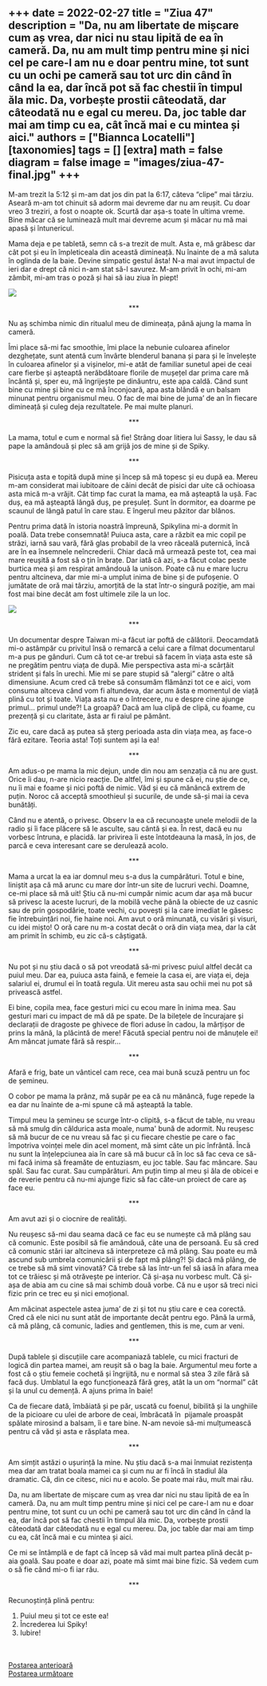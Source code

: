 
+++
date = 2022-02-27
title = "Ziua 47"
description = "Da, nu am libertate de mișcare cum aș vrea, dar nici nu stau lipită de ea în cameră. Da, nu am mult timp pentru mine și nici cel pe care-l am nu e doar pentru mine, tot sunt cu un ochi pe cameră sau tot urc din când în când la ea, dar încă pot să fac chestii în timpul ăla mic. Da, vorbește prostii câteodată, dar câteodată nu e egal cu mereu. Da, joc table dar mai am timp cu ea, cât încă mai e cu mintea și aici."
authors = ["Biannca Locatelli"]
[taxonomies]
tags = []
[extra]
math = false
diagram = false
image = "images/ziua-47-final.jpg"
+++
---

M-am trezit la 5:12 și m-am dat jos din pat la 6:17, câteva “clipe” mai târziu. Aseară m-am tot chinuit să adorm mai devreme dar nu am reușit. Cu doar vreo 3 treziri, a fost o noapte ok. Scurtă dar așa-s toate în ultima vreme. Bine măcar că se luminează mult mai devreme acum și măcar nu mă mai apasă și întunericul.

Mama deja e pe tabletă, semn că s-a trezit de mult. Asta e, mă grăbesc dar cât pot și eu în împleticeala din această dimineață. Nu înainte de a mă saluta în oglinda de la baie. Devine simpatic gestul ăsta! N-a mai avut impactul de ieri dar e drept că nici n-am stat să-l savurez. M-am privit în ochi, mi-am zâmbit, mi-am tras o poză și hai să iau ziua în piept!


<div class="flex justify-center">
  <img src="images/ziua-47-me-576x1024.jpg" />
</div>

<p style="text-align: center;">***</p>

Nu aș schimba nimic din ritualul meu de dimineața, până ajung la mama în cameră.

Îmi place să-mi fac smoothie, îmi place la nebunie culoarea afinelor dezghețate, sunt atentă cum învârte blenderul banana și para și le învelește în culoarea afinelor și a vișinelor, mi-e atât de familiar sunetul apei de ceai care fierbe și așteaptă nerăbdătoare florile de mușețel dar prima care mă încântă și, sper eu, mă îngrijește pe dinăuntru, este apa caldă. Când sunt bine cu mine și bine cu ce mă înconjoară, apa asta blândă e un balsam minunat pentru organismul meu. O fac de mai bine de juma’ de an în fiecare dimineață și culeg deja rezultatele. Pe mai multe planuri.

<p style="text-align: center;">***</p>

La mama, totul e cum e normal să fie! Strâng doar litiera lui Sassy, le dau să pape la amândouă și plec să am grijă jos de mine și de Spiky.

<p style="text-align: center;">***</p>

Pisicuța asta e topită după mine și încep să mă topesc și eu după ea. Mereu m-am considerat mai iubitoare de câini decât de pisici dar uite că ochioasa asta mică m-a vrăjit. Cât timp fac curat la mama, ea mă așteaptă la ușă. Fac duș, ea mă așteaptă lângă duș, pe preșuleț. Sunt în dormitor, ea doarme pe scaunul de lângă patul în care stau. E îngerul meu păzitor dar blănos.


Pentru prima dată în istoria noastră împreună, Spikylina mi-a dormit în poală. Data trebe consemnată! Puiuca asta, care a răzbit ea mic copil pe străzi, iarnă sau vară, fără glas probabil de la vreo răceală puternică, încă are în ea însemnele neîncrederii. Chiar dacă mă urmează peste tot, cea mai mare reușită a fost să o țin în brațe. Dar iată că azi, s-a făcut colac peste burtica mea și am respirat amândouă la unison. Poate că nu e mare lucru pentru altcineva, dar mie mi-a umplut inima de bine și de pufoșenie. O jumătate de oră mai târziu, amorțită de la stat într-o singură poziție, am mai fost mai bine decât am fost ultimele zile la un loc.


<div class="flex justify-center">
  <img src="images/ziua-47-Spiky-576x1024.jpg" />
</div>

<p style="text-align: center;">***</p>

Un documentar despre Taiwan mi-a făcut iar poftă de călătorii. Deocamdată mi-o astâmpăr cu privitul însă o remarcă a celui care a filmat documentarul m-a pus pe gânduri. Cum că tot ce-ar trebui să facem în viața asta este să ne pregătim pentru viața de după. Mie perspectiva asta mi-a scârțâit strident și fals în urechi. Mie mi se pare stupid să “alergi” către o altă dimensiune. Acum cred că trebe să consumăm flămânzi tot ce e aici, vom consuma altceva când vom fi altundeva, dar acum ăsta e momentul de viață plină cu tot și toate. Viața asta nu e o întrecere, nu e despre cine ajunge primul… primul unde?! La groapă? Dacă am lua clipă de clipă, cu foame, cu prezență și cu claritate, ăsta ar fi raiul pe pământ.

Zic eu, care dacă aș putea să șterg perioada asta din viața mea, aș face-o fără ezitare. Teoria asta! Toți suntem ași la ea!

<p style="text-align: center;">***</p>

Am adus-o pe mama la mic dejun, unde din nou am senzația că nu are gust. Orice îi dau, n-are nicio reacție. De altfel, îmi și spune că ei, nu știe de ce, nu îi mai e foame și nici poftă de nimic. Văd și eu că mănâncă extrem de puțin. Noroc că acceptă smoothieul și sucurile, de unde să-și mai ia ceva bunătăți.

Când nu e atentă, o privesc. Observ la ea că recunoaște unele melodii de la radio și îi face plăcere să le asculte, sau cântă și ea. În rest, dacă eu nu vorbesc întruna, e placidă. Iar privirea îi este întotdeauna la masă, în jos, de parcă e ceva interesant care se derulează acolo.

<p style="text-align: center;">***</p>

Mama a urcat la ea iar domnul meu s-a dus la cumpărături. Totul e bine, liniștit așa că mă arunc cu mare dor într-un site de lucruri vechi. Doamne, ce-mi place să mă uit! Știu că nu-mi cumpăr nimic acum dar așa mă bucur să privesc la aceste lucruri, de la mobilă veche până la obiecte de uz casnic sau de prin gospodărie, toate vechi, cu povești și la care imediat le găsesc fie întrebuințări noi, fie haine noi. Am avut o oră minunată, cu visări și visuri, cu idei mișto! O oră care nu m-a costat decât o oră din viața mea, dar la cât am primit în schimb, eu zic că-s câștigată.

<p style="text-align: center;">***</p>

Nu pot și nu știu dacă o să pot vreodată să-mi privesc puiul altfel decât ca puiul meu. Dar ea, puiuca asta faină, e femeie la casa ei, are viața ei, deja salariul ei, drumul ei în toată regula. Uit mereu asta sau ochii mei nu pot să privească astfel.

Ei bine, copila mea, face gesturi mici cu ecou mare în inima mea. Sau gesturi mari cu impact de mă dă pe spate. De la bilețele de încurajare și declarații de dragoste pe ghivece de flori aduse în cadou, la mărțișor de prins la mână, la plăcintă de mere! Făcută special pentru noi de mânuțele ei! Am mâncat jumate fără să respir…

<p style="text-align: center;">***</p>

Afară e frig, bate un vânticel cam rece, cea mai bună scuză pentru un foc de șemineu.

O cobor pe mama la prânz, mă supăr pe ea că nu mănâncă, fuge repede la ea dar nu înainte de a-mi spune că mă așteaptă la table.

Timpul meu la șemineu se scurge într-o clipită, s-a făcut de table, nu vreau să mă smulg din căldurica asta moale, numa' bună de adormit. Nu reușesc să mă bucur de ce nu vreau să fac și cu fiecare chestie pe care o fac împotriva voinței mele din acel moment, mă simt câte un pic înfrântă. Încă nu sunt la înțelepciunea aia în care să mă bucur că în loc să fac ceva ce să-mi facă inima să freamăte de entuziasm, eu joc table. Sau fac mâncare. Sau spăl. Sau fac curat. Sau cumpărături. Am puțin timp al meu și ăla de obicei e de reverie pentru că nu-mi ajunge fizic să fac câte-un proiect de care aș face eu.

<p style="text-align: center;">***</p>

Am avut azi și o ciocnire de realități.

Nu reușesc să-mi dau seama dacă ce fac eu se numește că mă plâng sau că comunic. Este posibil să fie amândouă, câte una de persoană. Eu să cred că comunic stări iar altcineva să interpreteze că mă plâng. Sau poate eu mă ascund sub umbrela comunicării și de fapt mă plâng?! Și dacă mă plâng, de ce trebe să mă simt vinovată? Că trebe să las într-un fel să iasă în afara mea tot ce trăiesc și mă otrăvește pe interior. Că și-așa nu vorbesc mult. Că și-așa de abia am cu cine să mai schimb două vorbe. Că nu e ușor să treci nici fizic prin ce trec eu și nici emoțional.

Am măcinat aspectele astea juma’ de zi și tot nu știu care e cea corectă. Cred că ele nici nu sunt atât de importante decât pentru ego. Până la urmă, că mă plâng, că comunic, ladies and gentlemen, this is me, cum ar veni.

<p style="text-align: center;">***</p>

După tablele și discuțiile care acompaniază tablele, cu mici fracturi de logică din partea mamei, am reușit să o bag la baie. Argumentul meu forte a fost că o știu femeie cochetă și îngrijită, nu e normal să stea 3 zile fără să facă duș. Umblatul la ego funcționează fără greș, atât la un om “normal” cât și la unul cu demență. A ajuns prima în baie!

Ca de fiecare dată, îmbăiată și pe păr, uscată cu foenul, bibilită și la unghiile de la picioare cu ulei de arbore de ceai, îmbrăcată în  pijamale proaspăt spălate mirosind a balsam, îi e tare bine. N-am nevoie să-mi mulțumească pentru că văd și asta e răsplata mea.

<p style="text-align: center;">***</p>

Am simțit astăzi o ușurință la mine. Nu știu dacă s-a mai înmuiat rezistența mea dar am tratat boala mamei ca și cum nu ar fi încă în stadiul ăla dramatic. Că, din ce citesc, nici nu e acolo. Se poate mai rău, mult mai rău.

Da, nu am libertate de mișcare cum aș vrea dar nici nu stau lipită de ea în cameră. Da, nu am mult timp pentru mine și nici cel pe care-l am nu e doar pentru mine, tot sunt cu un ochi pe cameră sau tot urc din când în când la ea, dar încă pot să fac chestii în timpul ăla mic. Da, vorbește prostii câteodată dar câteodată nu e egal cu mereu. Da, joc table dar mai am timp cu ea, cât încă mai e cu mintea și aici.

Ce mi se întâmplă e de fapt că încep să văd mai mult partea plină decât p-aia goală. Sau poate e doar azi, poate mă simt mai bine fizic. Să vedem cum o să fie când mi-o fi iar rău.

<p style="text-align: center;">***</p>

Recunoștință plină pentru:
1. Puiul meu și tot ce este ea!
2. Încrederea lui Spiky!
3. Iubire!

<br/>

<br/>

<div class="flex justify-between">
  <div>
    <a href="/blog/ziua-46/">Postarea anterioară</a>
  </div>
  <div>
    <a href="/blog/ziua-48/">Postarea următoare</a>
  </div>
</div>
